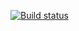[![Build status](https://ci.appveyor.com/api/projects/status/qm7om97ffl7c91m7/branch/main?svg=true)](https://ci.appveyor.com/project/mayer72/mayer-web-2-1-9e6mu/branch/main)